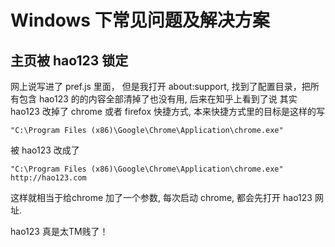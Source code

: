 # Windows 下常见问题及解决方案

## 主页被 hao123 锁定
网上说写进了 pref.js 里面， 但是我打开 about:support, 找到了配置目录，把所有包含 hao123 的的内容全部清掉了也没有用,
后来在知乎上看到了说 其实 hao123 改掉了 chrome 或者 firefox 快捷方式, 本来快捷方式里的目标是这样的写
```
"C:\Program Files (x86)\Google\Chrome\Application\chrome.exe"
```
被 hao123 改成了
```
"C:\Program Files (x86)\Google\Chrome\Application\chrome.exe" http://hao123.com
```
这样就相当于给chrome 加了一个参数, 每次启动 chrome, 都会先打开 hao123 网址.

hao123 真是太TM贱了！
